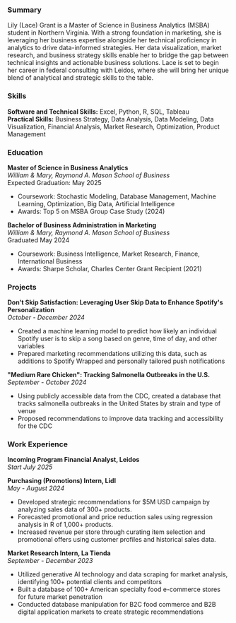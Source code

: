 ### Summary
Lily (Lace) Grant is a Master of Science in Business Analytics (MSBA) student in Northern Virginia. With a strong foundation in marketing, she is leveraging her business expertise alongside her technical proficiency in analytics to drive data-informed strategies. Her data visualization, market research, and business strategy skills enable her to bridge the gap between technical insights and actionable business solutions. Lace is set to begin her career in federal consulting with Leidos, where she will bring her unique blend of analytical and strategic skills to the table.

### Skills
**Software and Technical Skills:** Excel, Python, R, SQL, Tableau  
**Practical Skills:**  Business Strategy, Data Analysis, Data Modeling, Data Visualization, Financial Analysis, Market Research, Optimization, Product Management
### Education
**Master of Science in Business Analytics**  
*William & Mary, Raymond A. Mason School of Business*  
Expected Graduation: May 2025  
- Coursework: Stochastic Modeling, Database Management, Machine Learning, Optimization, Big Data, Artificial Intelligence
- Awards: Top 5 on MSBA Group Case Study (2024)

**Bachelor of Business Administration in Marketing**  
*William & Mary, Raymond A. Mason School of Business*  
Graduated May 2024  
- Coursework: Business Intelligence, Market Research, Finance, International Business
- Awards: Sharpe Scholar, Charles Center Grant Recipient (2021)

### Projects
**Don't Skip Satisfaction: Leveraging User Skip Data to Enhance Spotify's Personalization**  
*October - December 2024*  
- Created a machine learning model to predict how likely an individual Spotify user is to skip a song based on genre, time of day, and other variables
- Prepared marketing recommendations utilizing this data, such as additions to Spotify Wrapped and personally tailored push notifications

**"Medium Rare Chicken": Tracking Salmonella Outbreaks in the U.S.**  
*September - October 2024*  
- Using publicly accessible data from the CDC, created a database that tracks salmonella outbreaks in the United States by strain and type of venue
- Proposed recommendations to improve data tracking and accessibility for the CDC

### Work Experience
**Incoming Program Financial Analyst, Leidos**  
*Start July 2025*

**Purchasing (Promotions) Intern, Lidl**  
*May - August 2024*  
- Developed strategic recommendations for $5M USD campaign by analyzing sales data of 300+ products.
- Forecasted promotional and price reduction sales using regression analysis in R of 1,000+ products.
- Increased revenue per store through curating item selection and promotional offers using customer profiles and historical sales data.

**Market Research Intern, La Tienda**  
*September - December 2023*
- Utilized generative AI technology and data scraping for market analysis, identifying 100+ potential clients and competitors
- Built a database of 100+ American specialty food e-commerce stores for future market penetration
- Conducted database manipulation for B2C food commerce and B2B digital application markets to create strategic recommendations
